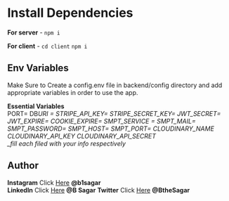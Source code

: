 # Install Dependencies

**For server** - `npm i`

**For client** - `cd client` `npm i`

## Env Variables

Make Sure to Create a config.env file in backend/config directory and add appropriate variables in order to use the app.

**Essential Variables**  
PORT=
DB*URI =
STRIPE_API_KEY=
STRIPE_SECRET_KEY=
JWT_SECRET=
JWT_EXPIRE=
COOKIE_EXPIRE=
SMPT_SERVICE =
SMPT_MAIL=
SMPT_PASSWORD=
SMPT_HOST=
SMPT_PORT=
CLOUDINARY_NAME
CLOUDINARY_API_KEY
CLOUDINARY_API_SECRET  
 \_fill each filed with your info respectively*

## Author

**Instagram** Click [Here](https://www.instagram.com/b1sagar/) **@b1sagar**  
**LinkedIn** Click [Here](https://www.linkedin.com/in/b-sagar-081bb8136/) **@B Sagar**
**Twitter** Click [Here](https://twitter.com/BtheSagar) **@BtheSagar**
